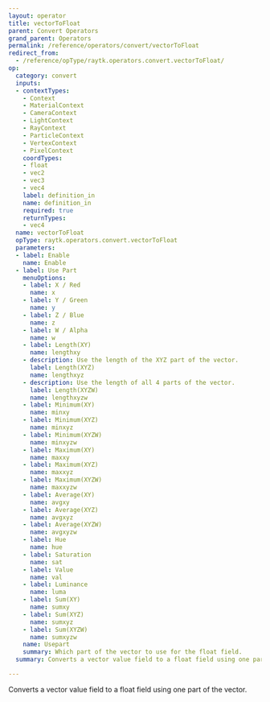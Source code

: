 ```yaml
---
layout: operator
title: vectorToFloat
parent: Convert Operators
grand_parent: Operators
permalink: /reference/operators/convert/vectorToFloat
redirect_from:
  - /reference/opType/raytk.operators.convert.vectorToFloat/
op:
  category: convert
  inputs:
  - contextTypes:
    - Context
    - MaterialContext
    - CameraContext
    - LightContext
    - RayContext
    - ParticleContext
    - VertexContext
    - PixelContext
    coordTypes:
    - float
    - vec2
    - vec3
    - vec4
    label: definition_in
    name: definition_in
    required: true
    returnTypes:
    - vec4
  name: vectorToFloat
  opType: raytk.operators.convert.vectorToFloat
  parameters:
  - label: Enable
    name: Enable
  - label: Use Part
    menuOptions:
    - label: X / Red
      name: x
    - label: Y / Green
      name: y
    - label: Z / Blue
      name: z
    - label: W / Alpha
      name: w
    - label: Length(XY)
      name: lengthxy
    - description: Use the length of the XYZ part of the vector.
      label: Length(XYZ)
      name: lengthxyz
    - description: Use the length of all 4 parts of the vector.
      label: Length(XYZW)
      name: lengthxyzw
    - label: Minimum(XY)
      name: minxy
    - label: Minimum(XYZ)
      name: minxyz
    - label: Minimum(XYZW)
      name: minxyzw
    - label: Maximum(XY)
      name: maxxy
    - label: Maximum(XYZ)
      name: maxxyz
    - label: Maximum(XYZW)
      name: maxxyzw
    - label: Average(XY)
      name: avgxy
    - label: Average(XYZ)
      name: avgxyz
    - label: Average(XYZW)
      name: avgxyzw
    - label: Hue
      name: hue
    - label: Saturation
      name: sat
    - label: Value
      name: val
    - label: Luminance
      name: luma
    - label: Sum(XY)
      name: sumxy
    - label: Sum(XYZ)
      name: sumxyz
    - label: Sum(XYZW)
      name: sumxyzw
    name: Usepart
    summary: Which part of the vector to use for the float field.
  summary: Converts a vector value field to a float field using one part of the vector.

---
```



Converts a vector value field to a float field using one part of the vector.